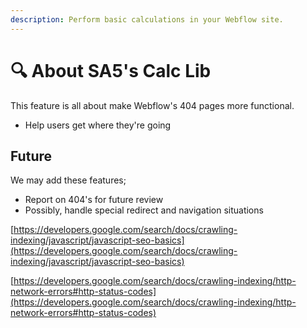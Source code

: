 ```yaml
---
description: Perform basic calculations in your Webflow site.
---
```


# 🔍 About SA5's Calc Lib

This feature is all about make Webflow's 404 pages more functional.

* Help users get where they're going

## Future <a href="#display-captions-in-webflows-lightboxes" id="display-captions-in-webflows-lightboxes"></a>

We may add these features;

* Report on 404's for future review&#x20;
* Possibly, handle special redirect and navigation situations

[https://developers.google.com/search/docs/crawling-indexing/javascript/javascript-seo-basics](https://developers.google.com/search/docs/crawling-indexing/javascript/javascript-seo-basics)

[https://developers.google.com/search/docs/crawling-indexing/http-network-errors#http-status-codes](https://developers.google.com/search/docs/crawling-indexing/http-network-errors#http-status-codes)

